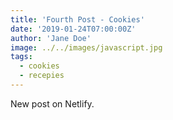 ```yaml
---
title: 'Fourth Post - Cookies'
date: '2019-01-24T07:00:00Z'
author: 'Jane Doe'
image: ../../images/javascript.jpg
tags:
  - cookies
  - recepies
---
```


New post on Netlify.

